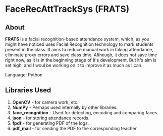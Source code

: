 # FaceRecAttTrackSys (FRATS)
## About
**FRATS** is a facial recognition-based attendance system, which, as you might have noticed uses Facial Recognition technology to mark students present in the class. It aims to reduce manual work in taking attendance, eliminate proxy errors and save class time. Although, it does not save time right now, as it is in the beginning stage of it's development. But it's aim is set high, and I woul be working on it to improve it as much as I can.

Language: Python

## Libraries Used
1.  **OpenCV** - for camera work, etc.
2.  **NumPy** - Perhaps used internally by other libraries.
3.  **face_recognition** - Used for detecting, encoding and comparing faces.
4.  **json** - for storing attendance records.
5.  **fpdf** - for generating PDF of the logs.
6.  **pdf_mail** - for sending the PDF to the corresponding teacher.
